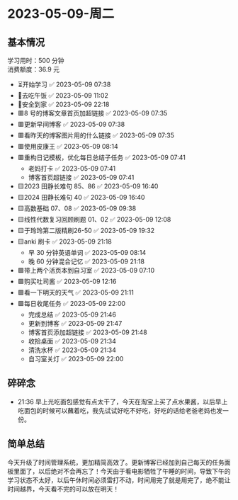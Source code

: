 # 2023-05-09-周二

## 基本情况

学习用时：500 分钟  
消费额度：36.9 元

-   ⏳开始学习 ✅ 2023-05-09 07:38
-   🍕去吃午饭 ✅ 2023-05-09 11:02
-   📍安全到家 ✅ 2023-05-09 22:18
-   🟥8 号的博客文章首页加超链接 ✅ 2023-05-09 07:35
-   🟥更新早间博客 ✅ 2023-05-09 07:38
-   🟥看昨天的博客图片用的什么链接 ✅ 2023-05-09 07:35
-   🟥使用皮康王 ✅ 2023-05-09 08:14
-   🟥重构日记模板，优化每日总结子任务 ✅ 2023-05-09 07:41
    -   老妈打卡 ✅ 2023-05-09 07:41
    -   博客首页超链接 ✅ 2023-05-09 07:41
-   🟨2023 田静长难句 85、86 ✅ 2023-05-09 16:40
-   🟨2024 田静长难句 40 ✅ 2023-05-09 16:40
-   🟨高数基础 07、08 ✅ 2023-05-09 09:38
-   🟨线性代数复习回顾刷题 01、02 ✅ 2023-05-09 12:08
-   🟨于玲玲第二版精刷26-50 ✅ 2023-05-09 19:32
-   🟨anki 刷卡 ✅ 2023-05-09 21:18
    -   早 30 分钟英语单词 ✅ 2023-05-09 08:14
    -   晚 60 分钟混合记忆 ✅ 2023-05-09 21:18
-   🟩带上两个活页本到自习室 ✅ 2023-05-09 07:10
-   🟩购买吐司酱 ✅ 2023-05-09 12:16
-   🟩看一下明天的天气 ✅ 2023-05-09 21:11
-   🟩每日收尾任务 ✅ 2023-05-09 22:00
    -   完成总结 ✅ 2023-05-09 21:46
    -   更新到博客 ✅ 2023-05-09 21:47
    -   博客首页添加超链接 ✅ 2023-05-09 21:48
    -   收拾桌面 ✅ 2023-05-09 21:34
    -   清洗水杯 ✅ 2023-05-09 21:34
    -   自习室关灯 ✅ 2023-05-09 22:00

## 碎碎念

-   21:36 早上光吃面包感觉有点太干了，今天在淘宝上买了点水果酱，以后早上吃面包的时候可以蘸着吃，我先试试好吃不好吃，好吃的话给老爸老妈也发一份。

## 简单总结

今天升级了时间管理系统，更加精简高效了。更新博客已经加到自己每天的任务面板里面了，以后绝对不会再忘了！今天由于看电影牺牲了午睡的时间，导致下午的学习状态不太好，以后午休时间必须雷打不动，时间用完了就是用完了，绝不能让时间越界，今天看不完的可以放在明天！